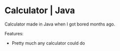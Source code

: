 # Calculator | Java
Calculator made in Java when I got bored months ago.

Features:
- Pretty much any calculator could do

